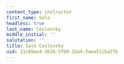 ```yaml
---
content_type: instructor
first_name: Salo
headless: true
last_name: Coslovsky
middle_initial: ''
salutation: ''
title: Salo Coslovsky
uid: 21c89ae4-363b-5fb9-1ba4-5aea511ba2fb
---
```

